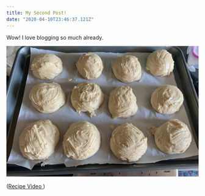 ```yaml
---
title: My Second Post!
date: "2020-04-10T23:46:37.121Z"
---
```


Wow! I love blogging so much already.

![Dutch Crunch](./dutchCrunch.jpeg)

([Recipe Video ](https://www.youtube.com/watch?v=l1hW6aUlSHA))


